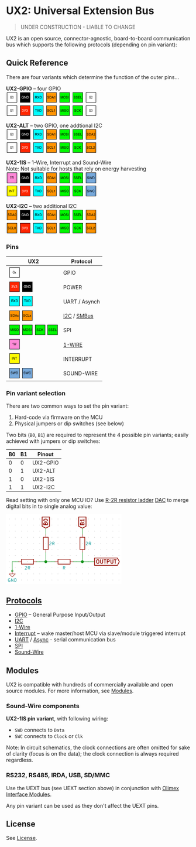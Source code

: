# UX2: Universal Extension Bus

> UNDER CONSTRUCTION - LIABLE TO CHANGE

UX2 is an open source, connector-agnostic, board-to-board communication bus which supports the following protocols (depending on pin variant):

## Quick Reference

There are four variants which determine the function of the outer pins...

**UX2-GPIO** – four GPIO  
![UX2-GPIO](./img/ux2-gpio.png)

**UX2-ALT** – two GPIO, one addtional I2C  
![UX2-ALT](./img/ux2-alt.png)

**UX2-1IS** – 1-Wire, Interrupt and Sound-Wire  
Note: Not suitable for hosts that rely on energy harvesting  
![UX2-1IS](./img/ux2-1is.png)

**UX2-I2C** – two additional I2C  
![UX2-I2C](./img/ux2-i2c.png)

### Pins

| UX2                                           | Protocol                              |
| --------------------------------------------- | ------------------------------------- |
| ![!Gx](./pin/g.png)                           | GPIO                                  |
| ![3V3](./pin/3v3.png) ![GND](./pin/gnd.png)   | POWER                                 |
| ![RXD](./pin/rxd.png) ![TXD](./pin/txd.png)   | UART / Asynch                         |
| ![SDAx](./pin/sda.png) ![SCLx](./pin/scl.png) | [I2C](./protocols/i2c/README.md) / [SMBus](./protocols/smbus/README.md) |
| ![MISO](./pin/miso.png) ![MOSI](./pin/mosi.png) ![SCK](./pin/sck.png) ![SSEL](./pin/ssel.png)  | SPI |
| ![!W](./pin/1w.png)                           | [1-WIRE](./protocols/1wire/README.md) |
| ![!INT](./pin/int.png)                        | INTERRUPT                             |
| ![SWD](./pin/swd.png) ![SWC](./pin/swc.png)   | SOUND-WIRE                            |

### Pin variant selection

There are two common ways to set the pin variant:

1. Hard-code via firmware on the MCU
2. Physical jumpers or dip switches (see below)

Two bits (`B0`, `B1`) are required to represent the 4 possible pin variants; easily achieved with jumpers or dip switches:

| B0 | B1 |  Pinout  |
| -- | -- | -------- |
| 0  | 0  | UX2-GPIO |
| 0  | 1  | UX2-ALT  |
| 1  | 0  | UX2-1IS  |
| 1  | 1  | UX2-I2C  |

Read setting with only one MCU IO? Use [R-2R resistor ladder](https://www.wikiwand.com/en/Resistor_ladder#/R.E2.80.932R_resistor_ladder_network_.28digital_to_analog_conversion.29) [DAC](https://www.wikiwand.com/en/Digital-to-analog_converter) to merge digital bits in to single analog value:

![2-bit DAC using R-2R resitor ladder](./img/2-bit-dac.png)

## [Protocols](./protocols/README.md)

* [GPIO](https://www.wikiwand.com/en/General-purpose_input/output) – General Purpose Input/Output
* [I2C](./protocols/i2c/README.md)
* [1-Wire](./protocols/1wire/README.md)
* [Interrupt](https://www.wikiwand.com/en/Interrupt) – wake master/host MCU via slave/module triggered interrupt
* [UART](https://www.wikiwand.com/en/Universal_asynchronous_receiver/transmitter) / [Async](https://www.wikiwand.com/en/Asynchronous_serial_communication) - serial communication bus
* [SPI](https://www.wikiwand.com/en/Serial_Peripheral_Interface_Bus)
* [Sound-Wire](https://www.mipi.org/specifications/soundwire)

## Modules

UX2 is compatible with hundreds of commercially available and open source modules. For more information, see [Modules](./modules/README.md).

### Sound-Wire components

**UX2-1IS pin variant**, with following wiring:

* `SWD` connects to `Data`
* `SWC` connects to `Clock` or `Clk`

Note: In circuit schematics, the clock connections are often omitted for sake of clarity (focus is on the data); the clock connection is always required regardless.

### RS232, RS485, IRDA, USB, SD/MMC

Use the UEXT bus (see UEXT section above) in conjunction with [Olimex Interface Modules](https://www.olimex.com/Products/Modules/Interface/).

Any pin variant can be used as they don't affect the UEXT pins.

## License

See [License](./LICENSE).
